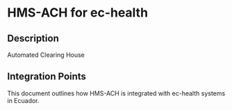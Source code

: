 # HMS-ACH for ec-health

## Description

Automated Clearing House

## Integration Points

This document outlines how HMS-ACH is integrated with ec-health systems in Ecuador.
